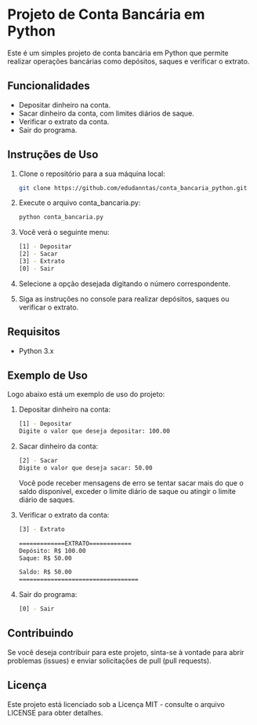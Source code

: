 
# Projeto de Conta Bancária em Python

Este é um simples projeto de conta bancária em Python que permite realizar operações bancárias como depósitos, saques e verificar o extrato.


## Funcionalidades

- Depositar dinheiro na conta.
- Sacar dinheiro da conta, com limites diários de saque.
- Verificar o extrato da conta.
- Sair do programa.


## Instruções de Uso

1. Clone o repositório para a sua máquina local:

   ```bash
   git clone https://github.com/edudanntas/conta_bancaria_python.git
   ```

2. Execute o arquivo conta_bancaria.py:

    ```bash
    python conta_bancaria.py
    ```

3. Você verá o seguinte menu:
    ```bash
    [1] - Depositar
    [2] - Sacar
    [3] - Extrato
    [0] - Sair
    ```

4. Selecione a opção desejada digitando o número correspondente.

5. Siga as instruções no console para realizar depósitos, saques ou verificar o extrato.

    
## Requisitos

- Python 3.x

## Exemplo de Uso

Logo abaixo está um exemplo de uso do projeto:

1. Depositar dinheiro na conta:
    ```bash
    [1] - Depositar
    Digite o valor que deseja depositar: 100.00
    ```
2. Sacar dinheiro da conta:
    ```bash
    [2] - Sacar
    Digite o valor que deseja sacar: 50.00

    ```
    Você pode receber mensagens de erro se tentar sacar mais do que o saldo disponível, exceder o limite diário de saque ou atingir o limite diário de saques.

3. Verificar o extrato da conta:
    ```bash
    [3] - Extrato

    =============EXTRATO============
    Depósito: R$ 100.00
    Saque: R$ 50.00

    Saldo: R$ 50.00
    ==================================
    ```

4. Sair do programa:
    ```bash
    [0] - Sair
    ```
## Contribuindo

Se você deseja contribuir para este projeto, sinta-se à vontade para abrir problemas (issues) e enviar solicitações de pull (pull requests).


## Licença

Este projeto está licenciado sob a Licença MIT - consulte o arquivo LICENSE para obter detalhes.

